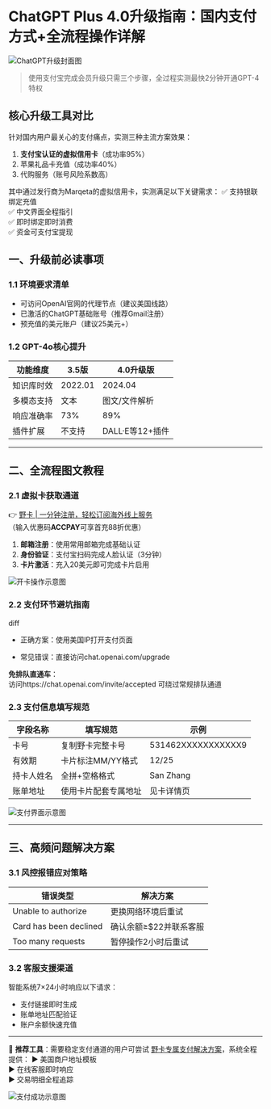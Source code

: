 # ChatGPT Plus 4.0升级指南：国内支付方式+全流程操作详解

![ChatGPT升级封面图](https://bbtdd.com/wp-content/uploads/img/0476703267.webp)

> 使用支付宝完成会员升级只需三个步骤，全过程实测最快2分钟开通GPT-4特权

## 核心升级工具对比
针对国内用户最关心的支付痛点，实测三种主流方案效果：
1. **支付宝认证的虚拟信用卡**（成功率95%）
2. 苹果礼品卡充值（成功率40%）
3. 代购服务（账号风险系数高）

其中通过发行商为Marqeta的虚拟信用卡，实测满足以下关键需求：
✅ 支持银联绑定充值  
✅ 中文界面全程指引  
✅ 即时绑定即时消费  
✅ 资金可支付宝提现

## 一、升级前必读事项
### 1.1 环境要求清单
- 可访问OpenAI官网的代理节点（建议美国线路）
- 已激活的ChatGPT基础账号（推荐Gmail注册）
- 预充值的美元账户（建议25美元+）

### 1.2 GPT-4o核心提升
| 功能维度 | 3.5版 | 4.0升级版 |
|----------|-------|-----------|
| 知识库时效 | 2022.01 | 2024.04 |
| 多模态支持 | 文本 | 图文/文件解析 |
| 响应准确率 | 73% | 89%  |
| 插件扩展 | 不支持 | DALL·E等12+插件 |

---

## 二、全流程图文教程
### 2.1 虚拟卡获取通道
👉 [野卡 | 一分钟注册，轻松订阅海外线上服务](https://bbtdd.com/yeka)  
（输入优惠码**ACCPAY**可享首充88折优惠）

1. **邮箱注册**：使用常用邮箱完成基础认证
2. **身份验证**：支付宝扫码完成人脸认证（3分钟）
3. **卡片激活**：充入20美元即可完成卡片启用

![开卡操作示意图](https://bbtdd.com/wp-content/uploads/img/1000735888888.webp)

### 2.2 支付环节避坑指南
diff
+ 正确方案：使用美国IP打开支付页面
- 常见错误：直接访问chat.openai.com/upgrade


**免排队直通车**：  
访问https://chat.openai.com/invite/accepted 可绕过常规排队通道

### 2.3 支付信息填写规范
| 字段名称       | 填写规范                | 示例               |
|----------------|-------------------------|--------------------|
| 卡号           | 复制野卡完整卡号    | 531462XXXXXXXXXXX9 |
| 有效期         | 卡片标注MM/YY格式       | 12/25              |
| 持卡人姓名     | 全拼+空格格式           | San Zhang          |
| 账单地址       | 使用卡片配套专属地址    | 见卡详情页         |

![支付界面示意图](https://bbtdd.com/wp-content/uploads/img/29899685.webp)

---

## 三、高频问题解决方案
### 3.1 风控报错应对策略
| 错误类型                   | 解决方案                          |
|---------------------------|-----------------------------------|
| Unable to authorize       | 更换网络环境后重试               |
| Card has been declined    | 确认余额≥$22并联系客服           | 
| Too many requests         | 暂停操作2小时后重试               |

### 3.2 客服支援渠道
智能系统7×24小时响应以下请求：
- 支付链接即时生成
- 账单地址匹配验证
- 账户余额快速充值

---

🔗 **推荐工具**：需要稳定支付通道的用户可尝试 [野卡专属支付解决方案](https://bbtdd.com/yeka)，系统全程提供：
▶️ 美国商户地址模板  
▶️ 在线客服即时响应  
▶️ 交易明细全程追踪  

![支付成功示意图](https://bbtdd.com/wp-content/uploads/img/98919197.webp)